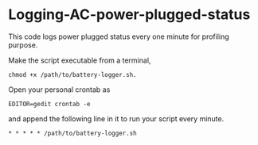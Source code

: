 # Logging-AC-power-plugged-status
This code logs power plugged status every one minute for profiling purpose.

Make the script executable from a terminal,
```
chmod +x /path/to/battery-logger.sh.
```

Open your personal crontab as
```
EDITOR=gedit crontab -e
```
and append the following line in it to run your script every minute.

```
* * * * * /path/to/battery-logger.sh
```
